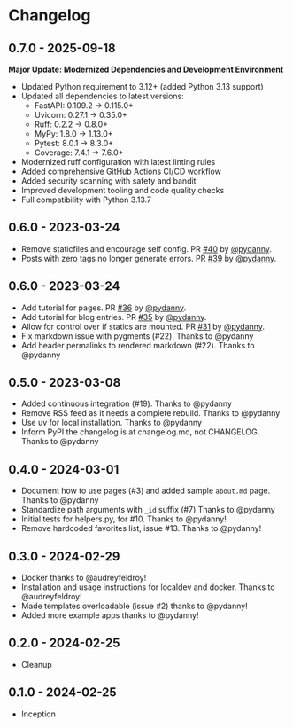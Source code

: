 # Changelog

## 0.7.0 - 2025-09-18

**Major Update: Modernized Dependencies and Development Environment**

* Updated Python requirement to 3.12+ (added Python 3.13 support)
* Updated all dependencies to latest versions:
  - FastAPI: 0.109.2 → 0.115.0+
  - Uvicorn: 0.27.1 → 0.35.0+
  - Ruff: 0.2.2 → 0.8.0+
  - MyPy: 1.8.0 → 1.13.0+
  - Pytest: 8.0.1 → 8.3.0+
  - Coverage: 7.4.1 → 7.6.0+
* Modernized ruff configuration with latest linting rules
* Added comprehensive GitHub Actions CI/CD workflow
* Added security scanning with safety and bandit
* Improved development tooling and code quality checks
* Full compatibility with Python 3.13.7

## 0.6.0 - 2023-03-24

* Remove staticfiles and encourage self config. PR [#40](https://github.com/pydanny/fastapi-blog/pull/40) by [@pydanny](https://github.com/pydanny).
* Posts with zero tags no longer generate errors. PR [#39](https://github.com/pydanny/fastapi-blog/pull/39) by [@pydanny](https://github.com/pydanny).

## 0.6.0 - 2023-03-24

* Add tutorial for pages. PR [#36](https://github.com/pydanny/fastapi-blog/pull/36) by [@pydanny](https://github.com/pydanny).
* Add tutorial for blog entries. PR [#35](https://github.com/pydanny/fastapi-blog/pull/35) by [@pydanny](https://github.com/pydanny).
* Allow for control over if statics are mounted. PR [#31](https://github.com/pydanny/fastapi-blog/pull/31) by [@pydanny](https://github.com/pydanny).
* Fix markdown issue with pygments (#22). Thanks to @pydanny
* Add header permalinks to rendered markdown (#22). Thanks to @pydanny

## 0.5.0 - 2023-03-08

- Added continuous integration (#19). Thanks to @pydanny
- Remove RSS feed as it needs a complete rebuild. Thanks to @pydanny
- Use uv for local installation. Thanks to @pydanny
- Inform PyPI the changelog is at changelog.md, not CHANGELOG. Thanks to @pydanny

## 0.4.0 - 2024-03-01

- Document how to use pages (#3) and added sample `about.md` page. Thanks to @pydanny
- Standardize path arguments with `_id` suffix (#7) Thanks to @pydanny
- Initial tests for helpers.py, for #10. Thanks to @pydanny!
- Remove hardcoded favorites list, issue #13. Thanks to @pydanny!

## 0.3.0 - 2024-02-29

- Docker thanks to @audreyfeldroy!
- Installation and usage instructions for localdev and docker. Thanks to @audreyfeldroy!
- Made templates overloadable (issue #2) thanks to @pydanny!
- Added more example apps thanks to @pydanny!

## 0.2.0 - 2024-02-25

- Cleanup

## 0.1.0 - 2024-02-25

- Inception
